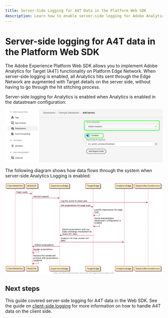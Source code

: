 ```yaml
---
title: Server-Side Logging for A4T Data in the Platform Web SDK
description: Learn how to enable server-side logging for Adobe Analytics for Target (A4T) using the Experience Platform Web SDK.
---
```

# Server-side logging for A4T data in the Platform Web SDK

The Adobe Experience Platform Web SDK allows you to implement Adobe Analytics for Target (A4T) functionality on Platform Edge Network. When server-side logging is enabled, all Analytics hits sent through the Edge Network are augmented with Target details on the server side, without having to go through the hit stitching process. 

Server-side logging for Analytics is enabled when Analytics is enabled in the datastream configuration:

![Analytics datastream configuration enabled](../assets/enable-analytics-datastream.png)

The following diagram shows how data flows through the system when server-side Analytics Logging is enabled:

![Server-side logging flow](../assets/analytics-server-side-logging.png)

## Next steps

This guide covered server-side logging for A4T data in the Web SDK. See the guide on [client-side logging](./client-side.md) for more information on how to handle A4T data on the client side.
